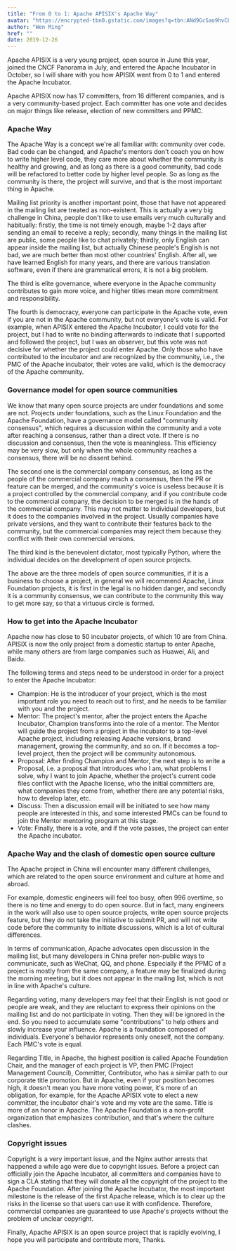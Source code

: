 ```yaml
---
title: "From 0 to 1: Apache APISIX's Apache Way"
avatar: "https://encrypted-tbn0.gstatic.com/images?q=tbn:ANd9GcSao9hvCLqBfgE5WDNqILk4MZJA00YvgvhFpQ&usqp=CAU"
author: "Wen Ming"
href: ""
date: 2019-12-26
---
```


Apache APISIX is a very young project, open source in June this year, joined the CNCF Panorama in July, and entered the Apache Incubator in October, so I will share with you how APISIX went from 0 to 1 and entered the Apache Incubator.

Apache APISIX now has 17 committers, from 16 different companies, and is a very community-based project. Each committer has one vote and decides on major things like release, election of new committers and PPMC.

### **Apache Way**

The Apache Way is a concept we're all familiar with: community over code. Bad code can be changed, and Apache's mentors don't coach you on how to write higher level code, they care more about whether the community is healthy and growing, and as long as there is a good community, bad code will be refactored to better code by higher level people. So as long as the community is there, the project will survive, and that is the most important thing in Apache.

Mailing list priority is another important point, those that have not appeared in the mailing list are treated as non-existent. This is actually a very big challenge in China, people don't like to use emails very much culturally and habitually: firstly, the time is not timely enough, maybe 1-2 days after sending an email to receive a reply; secondly, many things in the mailing list are public, some people like to chat privately; thirdly, only English can appear inside the mailing list, but actually Chinese people's English is not bad, we are much better than most other countries' English. After all, we have learned English for many years, and there are various translation software, even if there are grammatical errors, it is not a big problem.

The third is elite governance, where everyone in the Apache community contributes to gain more voice, and higher titles mean more commitment and responsibility.

The fourth is democracy, everyone can participate in the Apache vote, even if you are not in the Apache community, but not everyone's vote is valid. For example, when APISIX entered the Apache Incubator, I could vote for the project, but I had to write no binding afterwards to indicate that I supported and followed the project, but I was an observer, but this vote was not decisive for whether the project could enter Apache. Only those who have contributed to the incubator and are recognized by the community, i.e., the PMC of the Apache incubator, their votes are valid, which is the democracy of the Apache community.

### **Governance model for open source communities**

We know that many open source projects are under foundations and some are not. Projects under foundations, such as the Linux Foundation and the Apache Foundation, have a governance model called "community consensus", which requires a discussion within the community and a vote after reaching a consensus, rather than a direct vote. If there is no discussion and consensus, then the vote is meaningless. This efficiency may be very slow, but only when the whole community reaches a consensus, there will be no dissent behind.

The second one is the commercial company consensus, as long as the people of the commercial company reach a consensus, then the PR or feature can be merged, and the community's voice is useless because it is a project controlled by the commercial company, and if you contribute code to the commercial company, the decision to be merged is in the hands of the commercial company. This may not matter to individual developers, but it does to the companies involved in the project. Usually companies have private versions, and they want to contribute their features back to the community, but the commercial companies may reject them because they conflict with their own commercial versions.

The third kind is the benevolent dictator, most typically Python, where the individual decides on the development of open source projects.

The above are the three models of open source communities, if it is a business to choose a project, in general we will recommend Apache, Linux Foundation projects, it is first in the legal is no hidden danger, and secondly it is a community consensus, we can contribute to the community this way to get more say, so that a virtuous circle is formed.

### **How to get into the Apache Incubator**

Apache now has close to 50 incubator projects, of which 10 are from China. APISIX is now the only project from a domestic startup to enter Apache, while many others are from large companies such as Huawei, Ali, and Baidu.

The following terms and steps need to be understood in order for a project to enter the Apache Incubator:

+ Champion: He is the introducer of your project, which is the most important role you need to reach out to first, and he needs to be familiar with you and the project.
+ Mentor: The project's mentor, after the project enters the Apache Incubator, Champion transforms into the role of a mentor. The Mentor will guide the project from a project in the incubator to a top-level Apache project, including releasing Apache versions, brand management, growing the community, and so on. If it becomes a top-level project, then the project will be community autonomous.
+ Proposal: After finding Champion and Mentor, the next step is to write a Proposal, i.e. a proposal that introduces who I am, what problems I solve, why I want to join Apache, whether the project's current code files conflict with the Apache license, who the initial committers are, what companies they come from, whether there are any potential risks, how to develop later, etc.
+ Discuss: Then a discussion email will be initiated to see how many people are interested in this, and some interested PMCs can be found to join the Mentor mentoring program at this stage.
+ Vote: Finally, there is a vote, and if the vote passes, the project can enter the Apache incubator.

### **Apache Way and the clash of domestic open source culture**

The Apache project in China will encounter many different challenges, which are related to the open source environment and culture at home and abroad.

For example, domestic engineers will feel too busy, often 996 overtime, so there is no time and energy to do open source. But in fact, many engineers in the work will also use to open source projects, write open source projects feature, but they do not take the initiative to submit PR, and will not write code before the community to initiate discussions, which is a lot of cultural differences.

In terms of communication, Apache advocates open discussion in the mailing list, but many developers in China prefer non-public ways to communicate, such as WeChat, QQ, and phone. Especially if the PPMC of a project is mostly from the same company, a feature may be finalized during the morning meeting, but it does not appear in the mailing list, which is not in line with Apache's culture.

Regarding voting, many developers may feel that their English is not good or people are weak, and they are reluctant to express their opinions on the mailing list and do not participate in voting. Then they will be ignored in the end. So you need to accumulate some "contributions" to help others and slowly increase your influence. Apache is a foundation composed of individuals. Everyone's behavior represents only oneself, not the company. Each PMC's vote is equal.

Regarding Title, in Apache, the highest position is called Apache Foundation Chair, and the manager of each project is VP, then PMC (Project Management Council), Committer, Contributor, who has a similar path to our corporate title promotion. But in Apache, even if your position becomes high, it doesn't mean you have more voting power, it's more of an obligation, for example, for the Apache APISIX vote to elect a new committer, the incubator chair's vote and my vote are the same. Title is more of an honor in Apache. The Apache Foundation is a non-profit organization that emphasizes contribution, and that's where the culture clashes.

### **Copyright issues**

Copyright is a very important issue, and the Nginx author arrests that happened a while ago were due to copyright issues. Before a project can officially join the Apache Incubator, all committers and companies have to sign a CLA stating that they will donate all the copyright of the project to the Apache Foundation. After joining the Apache Incubator, the most important milestone is the release of the first Apache release, which is to clear up the risks in the license so that users can use it with confidence. Therefore, commercial companies are guaranteed to use Apache's projects without the problem of unclear copyright.

Finally, Apache APISIX is an open source project that is rapidly evolving, I hope you will participate and contribute more, Thanks.
